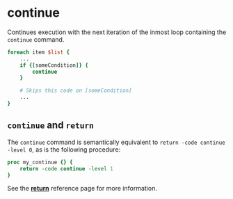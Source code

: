 # continue

Continues execution with the next iteration of the inmost loop containing
the `continue` command.

```Tcl
foreach item $list {
    ...
    if {[someCondition]} {
        continue
    }

    # Skips this code on [someCondition]
    ...
}
```

## `continue` and `return`

The `continue` command is semantically equivalent to `return -code continue -level 0`, as is
the following procedure:

```tcl
proc my_continue {} {
    return -code continue -level 1
}
```


See the [**return**](return.md) reference page for more information.
